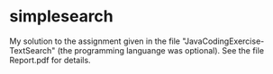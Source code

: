 # simplesearch

My solution to the assignment given in the file "JavaCodingExercise-TextSearch" (the programming languange was optional). See the file Report.pdf for details.
